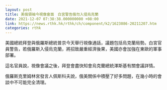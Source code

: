 ```yaml
---
layout: post
title: 美俄領袖今視像會面　白宮警告俄勿入侵烏克蘭
date: 2021-12-07 07:38:38.000000000 +08:00
link: https://news.rthk.hk/rthk/ch/component/k2/1623086-20211207.htm
categories: rthk
---
```


美國總統拜登與俄羅斯總統普京今天舉行視像通話，議題包括烏克蘭局勢。白宮官員警告，若俄羅斯入侵烏克蘭，將招致嚴重經濟後果，美國亦會加強在東歐的軍事部署。

這名官員說，視像會議之後，拜登會盡快知會烏克蘭總統澤斯基有關會議詳情。

俄羅斯克里姆林宮發言人佩斯科夫說，俄美關係中積壓了好多問題，在幾小時的會談中不可能完全清理。
